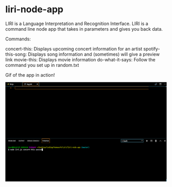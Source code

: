 # liri-node-app

LIRI is a Language Interpretation and Recognition Interface. LIRI is a command line node app that takes in parameters and gives you back data.

Commands:

concert-this: Displays upcoming concert information for an artist
spotify-this-song: Displays song information and (sometimes) will give a preview link
movie-this: Displays movie information
do-what-it-says: Follow the command you set up in random.txt

Gif of the app in action!

![demo](/images/demo.gif)